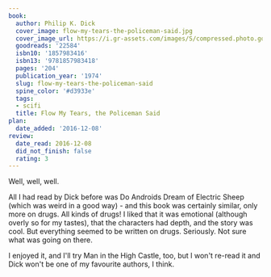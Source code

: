 ```yaml
---
book:
  author: Philip K. Dick
  cover_image: flow-my-tears-the-policeman-said.jpg
  cover_image_url: https://i.gr-assets.com/images/S/compressed.photo.goodreads.com/books/1398026028l/22584._SX98_.jpg
  goodreads: '22584'
  isbn10: '1857983416'
  isbn13: '9781857983418'
  pages: '204'
  publication_year: '1974'
  slug: flow-my-tears-the-policeman-said
  spine_color: '#d3933e'
  tags:
  - scifi
  title: Flow My Tears, the Policeman Said
plan:
  date_added: '2016-12-08'
review:
  date_read: 2016-12-08
  did_not_finish: false
  rating: 3
---
```


Well, well, well.

All I had read by Dick before was Do Androids Dream of Electric Sheep (which was weird in a good way) - and this book was certainly similar, only more on drugs. All kinds of drugs! I liked that it was emotional (although overly so for my tastes), that the characters had depth, and the story was cool. But everything seemed to be written on drugs. Seriously. Not sure what was going on there.

I enjoyed it, and I'll try Man in the High Castle, too, but I won't re-read it and Dick won't be one of my favourite authors, I think.
